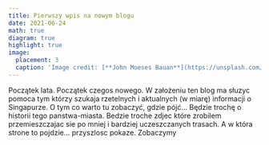 ```yaml
---
title: Pierwszy wpis na nowym blogu
date: 2021-06-24
math: true
diagram: true
highlight: true
image:
  placement: 3
  caption: 'Image credit: [**John Moeses Bauan**](https://unsplash.com/photos/OGZtQF8iC0g)'
---
```


Początek lata. Początek czegos nowego. W założeniu ten blog ma słuzyc pomoca tym którzy szukaja rzetelnych i aktualnych (w miarę) informacji o Singapurze. O tym co warto tu zobaczyć, gdzie pójć... Będzie trochę o historii tego panstwa-miasta.  Bedzie troche zdjec które zrobilem przemieszczajac sie po mniej i bardziej uczeszczanych trasach.
A w która strone to pojdzie... przyszlosc pokaze. Zobaczymy
